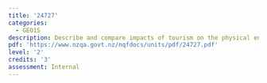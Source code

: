 ```yaml
---
title: '24727'
categories:
  - GEO1S
description: Describe and compare impacts of tourism on the physical environment
pdf: 'https://www.nzqa.govt.nz/nqfdocs/units/pdf/24727.pdf'
level: '2'
credits: '3'
assessment: Internal
---
```


